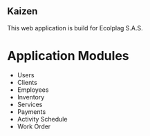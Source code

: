## Kaizen ##
This web application is build for Ecolplag S.A.S. 

# Application Modules #
 - Users
 - Clients
 - Employees
 - Inventory
 - Services
 - Payments
 - Activity Schedule
 - Work Order
